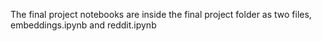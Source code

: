The final project notebooks are inside the final project folder as two files, embeddings.ipynb and reddit.ipynb
